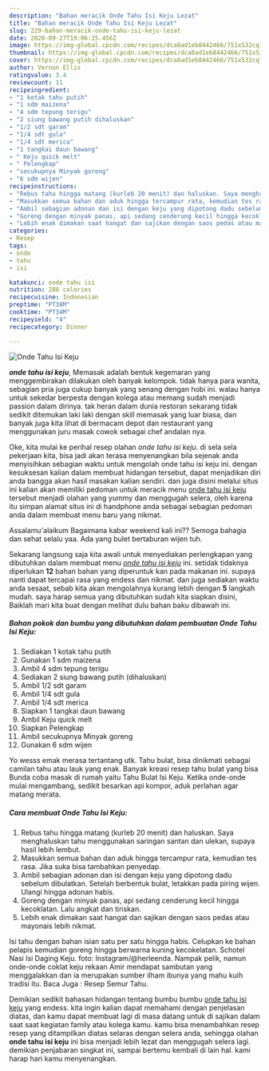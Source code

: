```yaml
---
description: "Bahan meracik Onde Tahu Isi Keju Lezat"
title: "Bahan meracik Onde Tahu Isi Keju Lezat"
slug: 229-bahan-meracik-onde-tahu-isi-keju-lezat
date: 2020-09-27T19:06:15.456Z
image: https://img-global.cpcdn.com/recipes/dca8ad1eb8442466/751x532cq70/onde-tahu-isi-keju-foto-resep-utama.jpg
thumbnail: https://img-global.cpcdn.com/recipes/dca8ad1eb8442466/751x532cq70/onde-tahu-isi-keju-foto-resep-utama.jpg
cover: https://img-global.cpcdn.com/recipes/dca8ad1eb8442466/751x532cq70/onde-tahu-isi-keju-foto-resep-utama.jpg
author: Vernon Ellis
ratingvalue: 3.4
reviewcount: 11
recipeingredient:
- "1 kotak tahu putih"
- "1 sdm maizena"
- "4 sdm tepung terigu"
- "2 siung bawang putih dihaluskan"
- "1/2 sdt garam"
- "1/4 sdt gula"
- "1/4 sdt merica"
- "1 tangkai daun bawang"
- " Keju quick melt"
- " Pelengkap"
- "secukupnya Minyak goreng"
- "6 sdm wijen"
recipeinstructions:
- "Rebus tahu hingga matang (kurleb 20 menit) dan haluskan. Saya menghaluskan tahu menggunakan saringan santan dan ulekan, supaya hasil lebih lembut."
- "Masukkan semua bahan dan aduk hingga tercampur rata, kemudian tes rasa. Jika suka bisa tambahkan penyedap."
- "Ambil sebagian adonan dan isi dengan keju yang dipotong dadu sebelum dibulatkan. Setelah berbentuk bulat, letakkan pada piring wijen. Ulangi hingga adonan habis."
- "Goreng dengan minyak panas, api sedang cenderung kecil hingga kecoklatan. Lalu angkat dan tiriskan."
- "Lebih enak dimakan saat hangat dan sajikan dengan saos pedas atau mayonais lebih nikmat."
categories:
- Resep
tags:
- onde
- tahu
- isi

katakunci: onde tahu isi 
nutrition: 280 calories
recipecuisine: Indonesian
preptime: "PT38M"
cooktime: "PT34M"
recipeyield: "4"
recipecategory: Dinner

---
```



![Onde Tahu Isi Keju](https://img-global.cpcdn.com/recipes/dca8ad1eb8442466/751x532cq70/onde-tahu-isi-keju-foto-resep-utama.jpg)

<b><i>onde tahu isi keju</i></b>, Memasak adalah bentuk kegemaran yang menggembirakan dilakukan oleh banyak kelompok. tidak hanya para wanita, sebagian pria juga cukup banyak yang senang dengan hobi ini. walau hanya untuk sekedar berpesta dengan kolega atau memang sudah menjadi passion dalam dirinya. tak heran dalam dunia restoran sekarang tidak sedikit ditemukan laki laki dengan skill memasak yang luar biasa, dan banyak juga kita lihat di bermacam depot dan restaurant yang menggunakan juru masak cowok sebagai chef andalan nya.

Oke, kita mulai ke perihal resep olahan <i>onde tahu isi keju</i>. di sela sela pekerjaan kita, bisa jadi akan terasa menyenangkan bila sejenak anda menyisihkan sebagian waktu untuk mengolah onde tahu isi keju ini. dengan kesuksesan kalian dalam membuat hidangan tersebut, dapat menjadikan diri anda bangga akan hasil masakan kalian sendiri. dan juga disini melalui situs ini kalian akan memiliki pedoman untuk meracik menu <u>onde tahu isi keju</u> tersebut menjadi olahan yang yummy dan menggugah selera, oleh karena itu simpan alamat situs ini di handphone anda sebagai sebagian pedoman anda dalam membuat menu baru yang nikmat.

Assalamu&#39;alaikum Bagaimana kabar weekend kali ini?? Semoga bahagia dan sehat selalu yaa. Ada yang bulet bertaburan wijen tuh.


Sekarang langsung saja kita awali untuk menyediakan perlengkapan yang dibutuhkan dalam membuat menu <u><i>onde tahu isi keju</i></u> ini. setidak tidaknya diperlukan <b>12</b> bahan bahan yang diperuntuk kan pada makanan ini. supaya nanti dapat tercapai rasa yang endess dan nikmat. dan juga sediakan waktu anda sesaat, sebab kita akan mengolahnya kurang lebih dengan <b>5</b> langkah mudah. saya harap semua yang dibutuhkan sudah kita siapkan disini, Baiklah mari kita buat dengan melihat dulu bahan baku dibawah ini.

<!--inarticleads1-->

##### Bahan pokok dan bumbu yang dibutuhkan dalam pembuatan Onde Tahu Isi Keju:

1. Sediakan 1 kotak tahu putih
1. Gunakan 1 sdm maizena
1. Ambil 4 sdm tepung terigu
1. Sediakan 2 siung bawang putih (dihaluskan)
1. Ambil 1/2 sdt garam
1. Ambil 1/4 sdt gula
1. Ambil 1/4 sdt merica
1. Siapkan 1 tangkai daun bawang
1. Ambil  Keju quick melt
1. Siapkan  Pelengkap
1. Ambil secukupnya Minyak goreng
1. Gunakan 6 sdm wijen


Yo wesss emak merasa tertantang utk. Tahu bulat, bisa dinikmati sebagai camilan tahu atau lauk yang enak. Banyak kreasi resep tahu bulat yang bisa Bunda coba masak di rumah yaitu Tahu Bulat Isi Keju. Ketika onde-onde mulai mengambang, sedikit besarkan api kompor, aduk perlahan agar matang merata. 

<!--inarticleads2-->

##### Cara membuat Onde Tahu Isi Keju:

1. Rebus tahu hingga matang (kurleb 20 menit) dan haluskan. Saya menghaluskan tahu menggunakan saringan santan dan ulekan, supaya hasil lebih lembut.
1. Masukkan semua bahan dan aduk hingga tercampur rata, kemudian tes rasa. Jika suka bisa tambahkan penyedap.
1. Ambil sebagian adonan dan isi dengan keju yang dipotong dadu sebelum dibulatkan. Setelah berbentuk bulat, letakkan pada piring wijen. Ulangi hingga adonan habis.
1. Goreng dengan minyak panas, api sedang cenderung kecil hingga kecoklatan. Lalu angkat dan tiriskan.
1. Lebih enak dimakan saat hangat dan sajikan dengan saos pedas atau mayonais lebih nikmat.


Isi tahu dengan bahan isian satu per satu hingga habis. Celupkan ke bahan pelapis kemudian goreng hingga berwarna kuning kecokelatan. Schotel Nasi Isi Daging Keju. foto: Instagram/@herleenda. Nampak pelik, namun onde-onde coklat keju rekaan Amir mendapat sambutan yang menggalakkan dan ia merupakan sumber ilham ibunya yang mahu kuih tradisi itu. Baca Juga : Resep Semur Tahu. 

Demikian sedikit bahasan hidangan tentang bumbu bumbu <u>onde tahu isi keju</u> yang endess. kita ingin kalian dapat memahami dengan penjelasan diatas, dan kamu dapat membuat lagi di masa datang untuk di sajikan dalam saat saat kegiatan family atau kolega kamu. kamu bisa menambahkan resep resep yang ditampilkan diatas selaras dengan selera anda, sehingga olahan <b>onde tahu isi keju</b> ini bisa menjadi lebih lezat dan menggugah selera lagi. demikian penjabaran singkat ini, sampai bertemu kembali di lain hal. kami harap hari kamu menyenangkan.

